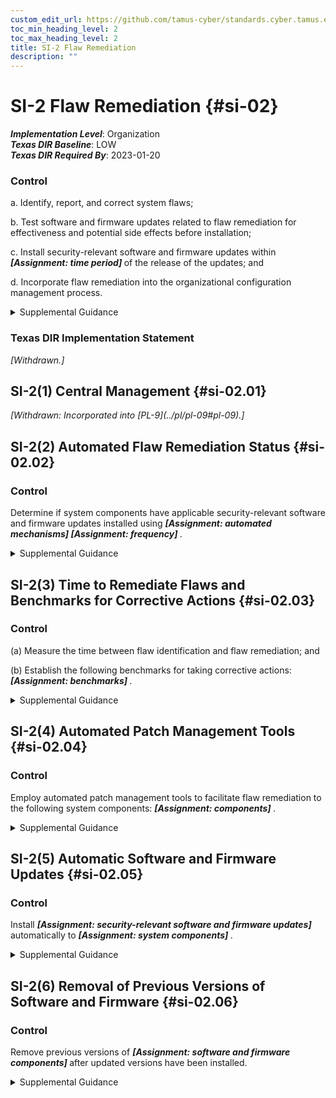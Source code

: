 ```yaml
---
custom_edit_url: https://github.com/tamus-cyber/standards.cyber.tamus.edu/tree/main/static/content/tamus.edu/TAMUS_profile.xml
toc_min_heading_level: 2
toc_max_heading_level: 2
title: SI-2 Flaw Remediation
description: ""
---
```


# SI-2 Flaw Remediation {#si-02}

_**Implementation Level**_: Organization\
_**Texas DIR Baseline**_: LOW\
_**Texas DIR Required By**_: 2023-01-20

### Control

a. Identify, report, and correct system flaws;

b. Test software and firmware updates related to flaw remediation for effectiveness and potential side effects before installation;

c. Install security-relevant software and firmware updates within <strong>                     <em>[Assignment: time period]</em>                  </strong> of the release of the updates; and

d. Incorporate flaw remediation into the organizational configuration management process.

<details>
  <summary>Supplemental Guidance</summary>

The need to remediate system flaws applies to all types of software and firmware. Organizations identify systems affected by software flaws, including potential vulnerabilities resulting from those flaws, and report this information to designated organizational personnel with information security and privacy responsibilities. Security-relevant updates include patches, service packs, and malicious code signatures. Organizations also address flaws discovered during assessments, continuous monitoring, incident response activities, and system error handling. By incorporating flaw remediation into configuration management processes, required remediation actions can be tracked and verified.

</details>

### Texas DIR Implementation Statement

<prop xmlns="http://csrc.nist.gov/ns/oscal/1.0" name="status" value="withdrawn">
               <em>[Withdrawn.]</em>
            </prop>
         

## SI-2(1) Central Management {#si-02.01}

<prop xmlns="http://csrc.nist.gov/ns/oscal/1.0" name="status" value="withdrawn">
               <em>[Withdrawn: Incorporated into [PL-9](../pl/pl-09#pl-09).]</em>
            </prop>
            

## SI-2(2) Automated Flaw Remediation Status {#si-02.02}

### Control

Determine if system components have applicable security-relevant software and firmware updates installed using <strong>                     <em>[Assignment: automated mechanisms]</em>                  </strong>                  <strong>                     <em>[Assignment: frequency]</em>                  </strong>.

<details>
  <summary>Supplemental Guidance</summary>

Automated mechanisms can track and determine the status of known flaws for system components.

</details>

## SI-2(3) Time to Remediate Flaws and Benchmarks for Corrective Actions {#si-02.03}

### Control

(a) Measure the time between flaw identification and flaw remediation; and

(b) Establish the following benchmarks for taking corrective actions: <strong>                        <em>[Assignment: benchmarks]</em>                     </strong>.

<details>
  <summary>Supplemental Guidance</summary>

Organizations determine the time it takes on average to correct system flaws after such flaws have been identified and subsequently establish organizational benchmarks (i.e., time frames) for taking corrective actions. Benchmarks can be established by the type of flaw or the severity of the potential vulnerability if the flaw can be exploited.

</details>

## SI-2(4) Automated Patch Management Tools {#si-02.04}

### Control

Employ automated patch management tools to facilitate flaw remediation to the following system components: <strong>                     <em>[Assignment: components]</em>                  </strong>.

<details>
  <summary>Supplemental Guidance</summary>

Using automated tools to support patch management helps to ensure the timeliness and completeness of system patching operations.

</details>

## SI-2(5) Automatic Software and Firmware Updates {#si-02.05}

### Control

Install <strong>                     <em>[Assignment: security-relevant software and firmware updates]</em>                  </strong> automatically to <strong>                     <em>[Assignment: system components]</em>                  </strong>.

<details>
  <summary>Supplemental Guidance</summary>

Due to system integrity and availability concerns, organizations consider the methodology used to carry out automatic updates. Organizations balance the need to ensure that the updates are installed as soon as possible with the need to maintain configuration management and control with any mission or operational impacts that automatic updates might impose.

</details>

## SI-2(6) Removal of Previous Versions of Software and Firmware {#si-02.06}

### Control

Remove previous versions of <strong>                     <em>[Assignment: software and firmware components]</em>                  </strong> after updated versions have been installed.

<details>
  <summary>Supplemental Guidance</summary>

Previous versions of software or firmware components that are not removed from the system after updates have been installed may be exploited by adversaries. Some products may automatically remove previous versions of software and firmware from the system.

</details>

